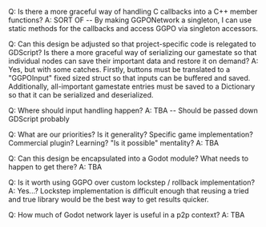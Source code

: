 Q: Is there a more graceful way of handling C callbacks into a C++ member functions?
A: SORT OF -- By making GGPONetwork a singleton, I can use static methods for the callbacks and access GGPO via singleton accessors.

Q: Can this design be adjusted so that project-specific code is relegated to GDScript?
    Is there a more graceful way of serializing our gamestate so that individual nodes can save their important data and restore it on demand?
A: Yes, but with some catches.
Firstly, buttons must be translated to a "GGPOInput" fixed sized struct so that inputs can be buffered and saved. Additionally, all-important gamestate entries must be saved to a Dictionary so that it can be serialized and deserialized. 

Q: Where should input handling happen?
A: TBA -- Should be passed down GDScript probably

Q: What are our priorities? Is it generality? Specific game implementation? Commercial plugin? Learning? "Is it possible" mentality?
A: TBA

Q: Can this design be encapsulated into a Godot module? What needs to happen to get there?
A: TBA

Q: Is it worth using GGPO over custom lockstep / rollback implementation?
A: Yes...?
Lockstep implementation is difficult enough that reusing a tried and true library would be the best way to get results quicker.

Q: How much of Godot network layer is useful in a p2p context?
A: TBA

